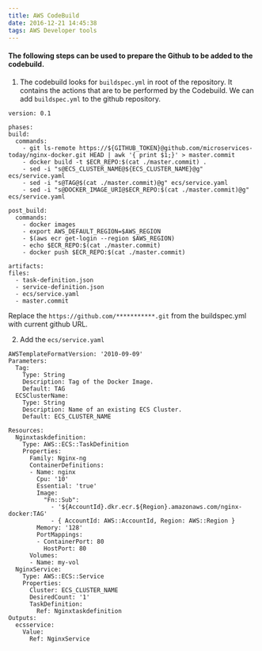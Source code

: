 ```yaml
---
title: AWS CodeBuild
date: 2016-12-21 14:45:38
tags: AWS Developer tools
---
```

#### The following steps can be used to prepare the Github to be added to the codebuild.

1. The codebuild looks for `buildspec.yml` in root of the repository. It contains the actions that are to be performed by the   Codebuild. We can add `buildspec.yml` to the github repository.
  ```
version: 0.1

phases:
  build:
    commands:
      - git ls-remote https://${GITHUB_TOKEN}@github.com/microservices-today/nginx-docker.git HEAD | awk '{ print $1;}' > master.commit
      - docker build -t $ECR_REPO:$(cat ./master.commit) .
      - sed -i "s@ECS_CLUSTER_NAME@${ECS_CLUSTER_NAME}@g" ecs/service.yaml
      - sed -i "s@TAG@$(cat ./master.commit)@g" ecs/service.yaml
      - sed -i "s@DOCKER_IMAGE_URI@$ECR_REPO:$(cat ./master.commit)@g" ecs/service.yaml
      
  post_build:
    commands:
      - docker images
      - export AWS_DEFAULT_REGION=$AWS_REGION
      - $(aws ecr get-login --region $AWS_REGION)
      - echo $ECR_REPO:$(cat ./master.commit)
      - docker push $ECR_REPO:$(cat ./master.commit)

artifacts:
  files:
    - task-definition.json
    - service-definition.json
    - ecs/service.yaml
    - master.commit
  ```
  Replace the `https://github.com/***********.git` from the buildspec.yml with current github URL.

2. Add the `ecs/service.yaml`

```
AWSTemplateFormatVersion: '2010-09-09'
Parameters:
  Tag:
    Type: String
    Description: Tag of the Docker Image.
    Default: TAG
  ECSClusterName:
    Type: String
    Description: Name of an existing ECS Cluster.
    Default: ECS_CLUSTER_NAME

Resources:
  Nginxtaskdefinition:
    Type: AWS::ECS::TaskDefinition
    Properties:
      Family: Nginx-ng
      ContainerDefinitions:
      - Name: nginx
        Cpu: '10'
        Essential: 'true'
        Image:
          "Fn::Sub":
            - '${AccountId}.dkr.ecr.${Region}.amazonaws.com/nginx-docker:TAG'
            - { AccountId: AWS::AccountId, Region: AWS::Region }
        Memory: '128'
        PortMappings:
        - ContainerPort: 80
          HostPort: 80
      Volumes:
      - Name: my-vol
  NginxService:
    Type: AWS::ECS::Service
    Properties:
      Cluster: ECS_CLUSTER_NAME
      DesiredCount: '1'
      TaskDefinition:
        Ref: Nginxtaskdefinition
Outputs:
  ecsservice:
    Value:
      Ref: NginxService
```
